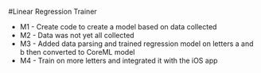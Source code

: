 #Linear Regression Trainer

- M1 - Create code to create a model based on data collected
- M2 - Data was not yet all collected
- M3 - Added data parsing and trained regression model on letters a and b then converted to CoreML model
- M4 - Train on more letters and integrated it with the iOS app
